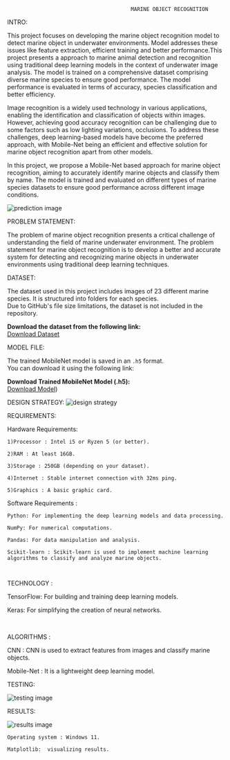                                             MARINE OBJECT RECOGNITION

INTRO:

​​This project focuses on developing the marine object recognition model to detect marine object in underwater environments. Model addresses these issues like feature extraction, efficient training and better performance.This project presents a approach to marine animal detection and recognition using traditional deep learning models in the context of underwater image analysis. The model is trained on a comprehensive dataset comprising diverse marine species to ensure good performance. The model performance is evaluated in terms of  accuracy, species classification and better efficiency.

Image recognition is a widely used technology in various applications, enabling the identification and classification of objects within images. However, achieving good accuracy recognition can be challenging due to some factors such as low lighting variations, occlusions. To address these challenges, deep learning-based models have become the preferred approach, with Mobile-Net being an efficient and effective solution for marine object recognition apart from other models.​

In this project, we propose a Mobile-Net based approach for marine object recognition, aiming to accurately identify marine objects and classify them by name. The model is trained and evaluated on different types of marine species datasets to ensure good performance across different image conditions. 


![prediction image](https://github.com/user-attachments/assets/963f8c88-19c9-44cb-b5ca-eff799b8fb75)





PROBLEM STATEMENT:

The problem of marine object recognition presents a critical challenge of understanding the field of marine underwater environment. The problem statement for marine object recognition is to develop a better and accurate system for detecting and recognizing marine objects in underwater environments using traditional deep learning techniques.

DATASET:

The dataset used in this project includes images of 23 different marine species. It is structured into folders for each species.  
Due to GitHub's file size limitations, the dataset is not included in the repository.

**Download the dataset from the following link:**  
[Download Dataset](https://www.dropbox.com/scl/fi/cyj7uv6t4765cz5ao67bv/DATASET-1-ZIP.zip?rlkey=afvucl5bxh94zdhhzt0w0ce8t&st=ouj80p99&dl=0)  


MODEL FILE:

The trained MobileNet model is saved in an `.h5` format.  
You can download it using the following link:

**Download Trained MobileNet Model (.h5):**  
[Download Model](https://www.dropbox.com/scl/fi/w1uxs3vsd37tqmidje7pm/Mobilenet.h5?rlkey=891562brvvxn28dp2vq0qxh2e&st=2pyr7961&dl=0)) 

DESIGN STRATEGY:
![design strategy](https://github.com/user-attachments/assets/b545ac07-cd90-4f9a-a6bb-13d9e1a51d01)

REQUIREMENTS:

  Hardware Requirements:​

    1)Processor : Intel i5 or Ryzen 5 (or better).​

    2)RAM : At least 16GB.​

    3)Storage : 250GB (depending on your dataset).​

    4)Internet : Stable internet connection with 32ms ping.​

    5)Graphics : A basic graphic card.

  Software Requirements :​

    Python: For implementing the deep learning models and data processing.​

    NumPy: For numerical computations.​

    Pandas: For data manipulation and analysis.​

    Scikit-learn : Scikit-learn is used to implement machine learning algorithms to classify and analyze marine objects.​

    ​

TECHNOLOGY :​

 TensorFlow: For building and training deep learning models.  ​

 Keras: For simplifying the creation of neural networks.​

​

ALGORITHMS :​

 CNN : CNN is used to extract features from images and classify marine objects.​

 Mobile-Net : It is a lightweight deep learning model.



TESTING:

![testing image](https://github.com/user-attachments/assets/e526d04d-7866-4586-9c23-9e830ebc1e6d)

RESULTS:

![results image](https://github.com/user-attachments/assets/9c0b4782-887e-4128-b086-a968b0c6d3cf)


 



    

    Operating system : Windows 11.​

    Matplotlib:  visualizing results.
    
